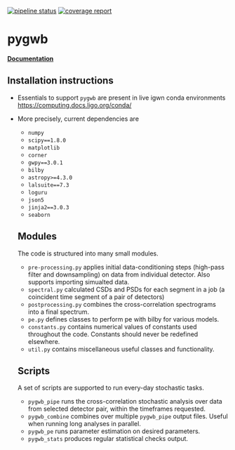 [![pipeline status](https://git.ligo.org/pygwb/pygwb/badges/master/pipeline.svg)](https://git.ligo.org/pygwb/pygwb/-/pipelines)
[![coverage report](https://git.ligo.org/pygwb/pygwb/badges/master/coverage.svg)](https://git.ligo.org/pygwb/pygwb/-/commits/master)

# pygwb

[**Documentation**](https://pygwb.docs.ligo.org/pygwb/)

## Installation instructions

* Essentials to support `pygwb` are present in live igwn conda environments
https://computing.docs.ligo.org/conda/

* More precisely, current dependencies are
  * `numpy`
  * `scipy==1.8.0`
  * `matplotlib`
  * `corner`
  * `gwpy==3.0.1`
  * `bilby`
  * `astropy>=4.3.0`
  * `lalsuite==7.3`
  * `loguru`
  * `json5`
  * `jinja2==3.0.3`
  * `seaborn`

  ## Modules

  The code is structured into many small modules.

  * `pre-processing.py` applies initial data-conditioning steps (high-pass filter and downsampling) on data from individual detector. Also supports importing simualted data.
  * `spectral.py` calculated CSDs and PSDs for each segment in a job (a coincident time segment of a pair of detectors)
  * `postprocessing.py` combines the cross-correlation spectrograms into a final spectrum.
  * `pe.py` defines classes to perform pe with bilby for various models.
  * `constants.py` contains numerical values of constants used throughout the code.
     Constants should never be redefined elsewhere.
  * `util.py` contains miscellaneous useful classes and functionality.

  ## Scripts

  A set of scripts are supported to run every-day stochastic tasks.
  * `pygwb_pipe` runs the cross-correlation stochastic analysis over data from selected detector pair, within the timeframes requested.
  * `pygwb_combine` combines over multiple `pygwb_pipe` output files. Useful when running long analyses in parallel.
  * `pygwb_pe` runs parameter estimation on desired parameters.
  * `pygwb_stats` produces regular statistical checks output.
